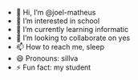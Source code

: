 - 👋 Hi, I’m @joel-matheus
- 👀 I’m interested in school
- 🌱 I’m currently learning informatic
- 💞️ I’m looking to collaborate on yes
- 📫 How to reach me, sleep
- 😄 Pronouns: sillva
- ⚡ Fun fact: my student

<!---
joel-matheus/joel-matheus is a ✨ special ✨ repository because its `README.md` (this file) appears on your GitHub profile.
You can click the Preview link to take a look at your changes.
--->
